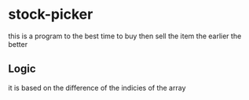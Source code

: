# stock-picker
this is a program to the best time to buy then sell the item the earlier the better

## Logic
it is based on the difference of the indicies of the array
